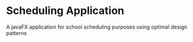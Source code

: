 # Scheduling Application
A javaFX application for school scheduling purposes using optimal design patterns
